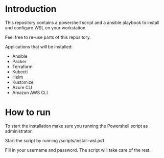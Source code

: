 # Introduction
This repository contains a powershell script and a ansible playbook to install and configure WSL on your workstation.

Feel free to re-use parts of this repository.

Applications that will be installed:

- Ansible
- Packer
- Terraform
- Kubectl
- Helm
- Kustomize
- Azure CLI
- Amazon AWS CLI

# How to run
To start the installation make sure you running the Powershell script as administrator.

Start the script by running /scripts/install-wsl.ps1

Fill in your username and password. The script will take care of the rest. 